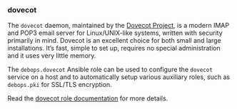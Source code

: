 ### dovecot

The `dovecot` daemon, maintained by the [Dovecot
Project](https://www.dovecot.org/), is a modern IMAP and POP3 email
server for Linux/UNIX-like systems, written with security primarily in
mind. Dovecot is an excellent choice for both small and large
installations. It’s fast, simple to set up, requires no special
administration and it uses very little memory.

The `debops.dovecot` Ansible role can be used to configure the `dovecot`
service on a host and to automatically setup various auxiliary roles,
such as `debops.pki` for SSL/TLS encryption.

Read the [dovecot role documentation](https://docs.debops.org/en/HEAD/ansible/roles/dovecot/) for more details.
